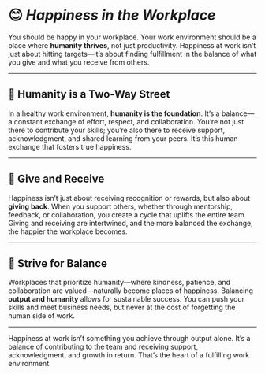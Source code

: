 # 😊 *Happiness in the Workplace*

You should be happy in your workplace. Your work environment should be a place where **humanity thrives**, not just productivity. Happiness at work isn’t just about hitting targets—it’s about finding fulfillment in the balance of what you give and what you receive from others.

---

## 🌱 Humanity is a Two-Way Street

In a healthy work environment, **humanity is the foundation**. It’s a balance—a constant exchange of effort, respect, and collaboration. You’re not just there to contribute your skills; you’re also there to receive support, acknowledgment, and shared learning from your peers. It’s this human exchange that fosters true happiness.

---

## 🤝 Give and Receive

Happiness isn’t just about receiving recognition or rewards, but also about **giving back**. When you support others, whether through mentorship, feedback, or collaboration, you create a cycle that uplifts the entire team. Giving and receiving are intertwined, and the more balanced the exchange, the happier the workplace becomes.

---

## 🌟 Strive for Balance

Workplaces that prioritize humanity—where kindness, patience, and collaboration are valued—naturally become places of happiness. Balancing **output and humanity** allows for sustainable success. You can push your skills and meet business needs, but never at the cost of forgetting the human side of work.

---

Happiness at work isn’t something you achieve through output alone. It’s a balance of contributing to the team and receiving support, acknowledgment, and growth in return. That’s the heart of a fulfilling work environment.
